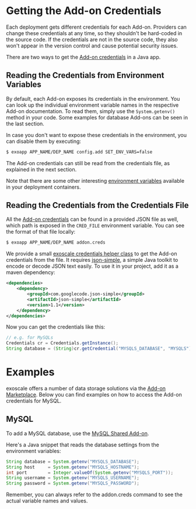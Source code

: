 # Getting the Add-on Credentials

Each deployment gets different credentials for each Add-on. Providers can
change these credentials at any time, so they shouldn't be hard-coded in the
source code. If the credentials are not in the source code, they also won't
appear in the version control and cause potential security issues.

There are two ways to get the [Add-on credentials] in a Java app.

## Reading the Credentials from Environment Variables

By default, each Add-on exposes its credentials in the environment. You can
look up the individual environment variable names in the respective Add-on
documentation. To read them, simply use the `System.getenv()` method in your code.
Some examples for database Add-ons can be seen in the last section.

In case you don't want to expose these credentials in the environment, you can
disable them by executing:
~~~bash
$ exoapp APP_NAME/DEP_NAME config.add SET_ENV_VARS=false
~~~

The Add-on credentials can still be read from the credentials file, as explained in the next section.

Note that there are some other interesting [environment variables]
available in your deployment containers.

## Reading the Credentials from the Credentials File

All the [Add-on credentials] can be found in a provided JSON file as well, which path
is exposed in the `CRED_FILE` environment variable. You can see the format of that file locally:

~~~bash
$ exoapp APP_NAME/DEP_NAME addon.creds
~~~

We provide a small [exoscale credentials helper class] to get the Add-on credentials from the file.
It requires [json-simple], a simple Java toolkit to encode or decode JSON text easily.
To use it in your project, add it as a maven dependency:
~~~xml
<dependencies>
    <dependency>
        <groupId>com.googlecode.json-simple</groupId>
        <artifactId>json-simple</artifactId>
        <version>1.1</version>
    </dependency>
</dependencies>
~~~

Now you can get the credentials like this:
~~~java
// e.g. for MySQLs
Credentials cr = Credentials.getInstance();
String database = (String)cr.getCredential("MYSQLS_DATABASE", "MYSQLS");
~~~

# Examples

exoscale offers a number of data storage solutions via the [Add-on Marketplace].
Below you can find examples on how to access the Add-on
credentials for MySQL.

## MySQL
To add a MySQL database, use the [MySQL Shared Add-on].

Here's a Java snippet that reads the database settings from the environment variables:
~~~java
String database = System.getenv("MYSQLS_DATABASE");
String host 	= System.getenv("MYSQLS_HOSTNAME");
int port 		= Integer.valueOf(System.getenv("MYSQLS_PORT"));
String username = System.getenv("MYSQLS_USERNAME");
String password = System.getenv("MYSQLS_PASSWORD");
~~~
Remember, you can always refer to the addon.creds command to see the actual variable names and values.

[Java application with MySQL]: https://github.com/cloudControl/java-mysql-example-app
[Add-on Marketplace]: https://community.exoscale.ch/apps/Add-on%20Documentation/
[environment variables]: https://community.exoscale.ch/apps/Platform%20Documentation#environment-variables
[Add-on credentials]: https://community.exoscale.ch/apps/Platform%20Documentation#add-on-credentials
[cred-env-vars]: https://community.exoscale.ch/apps/Platform%20Documentation#enabling-disabling-credentials-environment-variables
[json-simple]: http://code.google.com/p/json-simple/
[exoscale credentials helper class]: https://gist.github.com/b350762c61fcc069b427
[MySQL Shared Add-on]: https://community.exoscale.ch/apps/Add-on%20Documentation/Data%20Storage/MySQLs/
